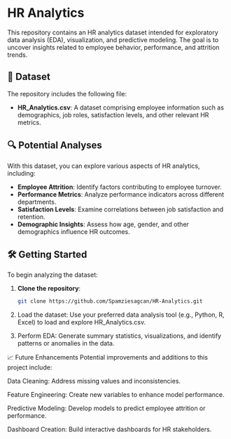 # HR Analytics

This repository contains an HR analytics dataset intended for exploratory data analysis (EDA), visualization, and predictive modeling. The goal is to uncover insights related to employee behavior, performance, and attrition trends.

## 📁 Dataset

The repository includes the following file:

- **HR_Analytics.csv**: A dataset comprising employee information such as demographics, job roles, satisfaction levels, and other relevant HR metrics.

## 🔍 Potential Analyses

With this dataset, you can explore various aspects of HR analytics, including:

- **Employee Attrition**: Identify factors contributing to employee turnover.
- **Performance Metrics**: Analyze performance indicators across different departments.
- **Satisfaction Levels**: Examine correlations between job satisfaction and retention.
- **Demographic Insights**: Assess how age, gender, and other demographics influence HR outcomes.

## 🛠️ Getting Started

To begin analyzing the dataset:

1. **Clone the repository**:
   ```bash
   git clone https://github.com/Spamziesagcan/HR-Analytics.git

2. Load the dataset:
Use your preferred data analysis tool (e.g., Python, R, Excel) to load and explore HR_Analytics.csv.

3. Perform EDA:
Generate summary statistics, visualizations, and identify patterns or anomalies in the data.

📈 Future Enhancements
Potential improvements and additions to this project include:

Data Cleaning: Address missing values and inconsistencies.

Feature Engineering: Create new variables to enhance model performance.

Predictive Modeling: Develop models to predict employee attrition or performance.

Dashboard Creation: Build interactive dashboards for HR stakeholders.
